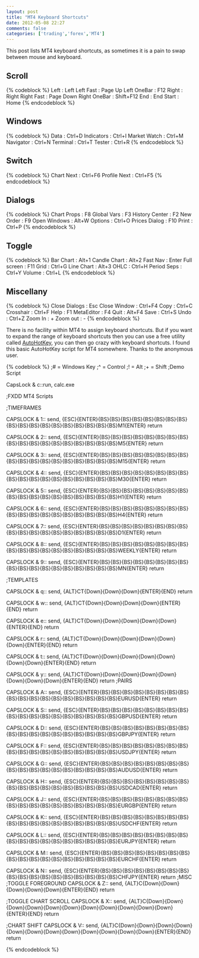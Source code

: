 ```yaml
---
layout: post
title: "MT4 Keyboard Shortcuts"
date: 2012-05-08 22:27
comments: false
categories: ['trading','forex','MT4']
---
```


This post lists MT4 keyboard shortcuts, as sometimes it is a pain to swap between mouse and keyboard. 

<!-- more -->

## Scroll

{% codeblock %}
Left            : Left
Left Fast       : Page Up 
Left OneBar     : F12
Right           : Right
Right Fast      : Page Down
Right OneBar    : Shift+F12
End             : End
Start           : Home
{% endcodeblock %}

## Windows
{% codeblock %}
Data            : Ctrl+D
Indicators      : Ctrl+I
Market Watch    : Ctrl+M
Navigator       : Ctrl+N
Terminal        : Ctrl+T
Tester          : Ctrl+R
{% endcodeblock %}

## Switch
{% codeblock %}
Chart Next      : Ctrl+F6
Profile Next    : Ctrl+F5
{% endcodeblock %}

## Dialogs
{% codeblock %}
Chart Props     : F8
Global Vars     : F3
History Center  : F2
New Order       : F9
Open Windows    : Alt+W
Options         : Ctrl+O
Prices Dialog   : F10
Print           : Ctrl+P
{% endcodeblock %}

## Toggle
{% codeblock %}
Bar Chart       : Alt+1
Candle Chart    : Alt+2
Fast Nav        : Enter
Full screen     : F11
Grid            : Ctrl+G
Line Chart      : Alt+3
OHLC            : Ctrl+H
Period Seps     : Ctrl+Y
Volume          : Ctrl+L
{% endcodeblock %}

## Miscellany
{% codeblock %}
Close Dialogs   : Esc
Close Window    : Ctrl+F4
Copy            : Ctrl+C
Crosshair       : Ctrl+F
Help            : F1
MetaEditor      : F4
Quit            : Alt+F4
Save            : Ctrl+S
Undo            : Ctrl+Z
Zoom In         : +
Zoom out        : -
{% endcodeblock %}

There is no facility within MT4 to assign keyboard shortcuts. But if you want to expand the range of keyboard shortcuts then you can use a free utility called [AutoHotKey][001], you can then go crazy with keyboard shortcuts.  I found this basic AutoHotKey script for MT4 somewhere. Thanks to the anonymous user. 

{% codeblock %}
;# = Windows Key
;^ = Control
;! = Alt
;+ = Shift 
;Demo Script

CapsLock & c::run, calc.exe

;FXDD MT4 Scripts

;TIMEFRAMES

CAPSLOCK & 1::
send, {ESC}{ENTER}{BS}{BS}{BS}{BS}{BS}{BS}{BS}{BS}{BS}{BS}{BS}{BS}{BS}{BS}{BS}{BS}{BS}{BS}M1{ENTER}
return

CAPSLOCK & 2::
send, {ESC}{ENTER}{BS}{BS}{BS}{BS}{BS}{BS}{BS}{BS}{BS}{BS}{BS}{BS}{BS}{BS}{BS}{BS}{BS}{BS}M5{ENTER}
return

CAPSLOCK & 3::
send, {ESC}{ENTER}{BS}{BS}{BS}{BS}{BS}{BS}{BS}{BS}{BS}{BS}{BS}{BS}{BS}{BS}{BS}{BS}{BS}{BS}M15{ENTER}
return

CAPSLOCK & 4::
send, {ESC}{ENTER}{BS}{BS}{BS}{BS}{BS}{BS}{BS}{BS}{BS}{BS}{BS}{BS}{BS}{BS}{BS}{BS}{BS}{BS}M30{ENTER}
return

CAPSLOCK & 5::
send, {ESC}{ENTER}{BS}{BS}{BS}{BS}{BS}{BS}{BS}{BS}{BS}{BS}{BS}{BS}{BS}{BS}{BS}{BS}{BS}{BS}H1{ENTER}
return

CAPSLOCK & 6::
send, {ESC}{ENTER}{BS}{BS}{BS}{BS}{BS}{BS}{BS}{BS}{BS}{BS}{BS}{BS}{BS}{BS}{BS}{BS}{BS}{BS}H4{ENTER}
return

CAPSLOCK & 7::
send, {ESC}{ENTER}{BS}{BS}{BS}{BS}{BS}{BS}{BS}{BS}{BS}{BS}{BS}{BS}{BS}{BS}{BS}{BS}{BS}{BS}D1{ENTER}
return

CAPSLOCK & 8::
send, {ESC}{ENTER}{BS}{BS}{BS}{BS}{BS}{BS}{BS}{BS}{BS}{BS}{BS}{BS}{BS}{BS}{BS}{BS}{BS}{BS}WEEKLY{ENTER}
return

CAPSLOCK & 9::
send, {ESC}{ENTER}{BS}{BS}{BS}{BS}{BS}{BS}{BS}{BS}{BS}{BS}{BS}{BS}{BS}{BS}{BS}{BS}{BS}{BS}MN{ENTER}
return

;TEMPLATES

CAPSLOCK & q::
send, {ALT}CT{Down}{Down}{Down}{ENTER}{END}
return
    
CAPSLOCK & w::
send, {ALT}CT{Down}{Down}{Down}{Down}{ENTER}{END}
return

CAPSLOCK & e::
send, {ALT}CT{Down}{Down}{Down}{Down}{Down}{ENTER}{END}
return

CAPSLOCK & r::
send, {ALT}CT{Down}{Down}{Down}{Down}{Down}{Down}{ENTER}{END}
return

CAPSLOCK & t::
send, {ALT}CT{Down}{Down}{Down}{Down}{Down}{Down}{Down}{ENTER}{END}
return

CAPSLOCK & y::
send, {ALT}CT{Down}{Down}{Down}{Down}{Down}{Down}{Down}{Down}{ENTER}{END}
return
;PAIRS

CAPSLOCK & A::
send, {ESC}{ENTER}{BS}{BS}{BS}{BS}{BS}{BS}{BS}{BS}{BS}{BS}{BS}{BS}{BS}{BS}{BS}{BS}{BS}{BS}EURUSD{ENTER}
return

CAPSLOCK & S::
send, {ESC}{ENTER}{BS}{BS}{BS}{BS}{BS}{BS}{BS}{BS}{BS}{BS}{BS}{BS}{BS}{BS}{BS}{BS}{BS}{BS}GBPUSD{ENTER}
return
    
CAPSLOCK & D::
send, {ESC}{ENTER}{BS}{BS}{BS}{BS}{BS}{BS}{BS}{BS}{BS}{BS}{BS}{BS}{BS}{BS}{BS}{BS}{BS}{BS}GBPJPY{ENTER}
return
    
CAPSLOCK & F::
send, {ESC}{ENTER}{BS}{BS}{BS}{BS}{BS}{BS}{BS}{BS}{BS}{BS}{BS}{BS}{BS}{BS}{BS}{BS}{BS}{BS}USDJPY{ENTER}
return
    
CAPSLOCK & G::
send, {ESC}{ENTER}{BS}{BS}{BS}{BS}{BS}{BS}{BS}{BS}{BS}{BS}{BS}{BS}{BS}{BS}{BS}{BS}{BS}{BS}AUDUSD{ENTER}
return
    
CAPSLOCK & H::
send, {ESC}{ENTER}{BS}{BS}{BS}{BS}{BS}{BS}{BS}{BS}{BS}{BS}{BS}{BS}{BS}{BS}{BS}{BS}{BS}{BS}USDCAD{ENTER}
return
    
CAPSLOCK & J::
send, {ESC}{ENTER}{BS}{BS}{BS}{BS}{BS}{BS}{BS}{BS}{BS}{BS}{BS}{BS}{BS}{BS}{BS}{BS}{BS}{BS}EURGBP{ENTER}
return

CAPSLOCK & K::
send, {ESC}{ENTER}{BS}{BS}{BS}{BS}{BS}{BS}{BS}{BS}{BS}{BS}{BS}{BS}{BS}{BS}{BS}{BS}{BS}{BS}USDCHF{ENTER}
return

CAPSLOCK & L::
send, {ESC}{ENTER}{BS}{BS}{BS}{BS}{BS}{BS}{BS}{BS}{BS}{BS}{BS}{BS}{BS}{BS}{BS}{BS}{BS}{BS}EURJPY{ENTER}
return

CAPSLOCK & M::
send, {ESC}{ENTER}{BS}{BS}{BS}{BS}{BS}{BS}{BS}{BS}{BS}{BS}{BS}{BS}{BS}{BS}{BS}{BS}{BS}{BS}EURCHF{ENTER}
return
    
CAPSLOCK & N::
send, {ESC}{ENTER}{BS}{BS}{BS}{BS}{BS}{BS}{BS}{BS}{BS}{BS}{BS}{BS}{BS}{BS}{BS}{BS}{BS}{BS}CHFJPY{ENTER}
return
;MISC
;TOGGLE FOREGROUND
CAPSLOCK & Z::
send, {ALT}C{Down}{Down}{Down}{Down}{Down}{ENTER}{END}
return

;TOGGLE CHART SCROLL
CAPSLOCK & X::
send, {ALT}C{Down}{Down}{Down}{Down}{Down}{Down}{Down}{Down}{Down}{Down}{Down}{ENTER}{END}
return
    
;CHART SHIFT
CAPSLOCK & V::
send, {ALT}C{Down}{Down}{Down}{Down}{Down}{Down}{Down}{Down}{Down}{Down}{Down}{Down}{ENTER}{END}
return

{% endcodeblock %}

[001]:http://www.autohotkey.com/
